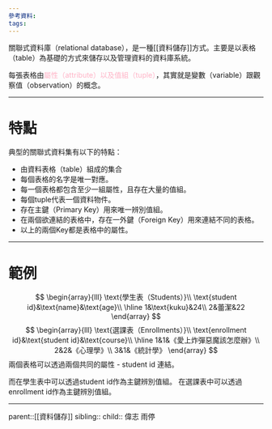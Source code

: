 ```yaml
---
參考資料:
tags:
---
```

關聯式資料庫（relational database），是一種[[資料儲存]]方式。主要是以表格（table）為基礎的方式來儲存以及管理資料的資料庫系統。

每張表格由<font color=ffb3c6>屬性（attribute）以及值組（tuple）</font>，其實就是變數（variable）跟觀察值（observation）的概念。　 
- - -
# 特點
典型的關聯式資料集有以下的特點：
- 由資料表格（table）組成的集合
- 每個表格的名字是唯一對應。
- 每一個表格都包含至少一組屬性，且存在大量的值組。
- 每個tuple代表一個資料物件。
- 存在主鍵（Primary Key）用來唯一辨別值組。
- 在兩個欲連結的表格中，存在一外鍵（Foreign Key）用來連結不同的表格。
- 以上的兩個Key都是表格中的屬性。
- - -
# 範例

$$
\begin{array}{lll}
\text{學生表（Students）}\\
\text{student id}&\text{name}&\text{age}\\
\hline
1&\text{kuku}&24\\
2&蕾潔&22
\end{array}
$$
$$
\begin{array}{lll}
\text{選課表（Enrollments）}\\
\text{enrollment id}&\text{student id}&\text{course}\\
\hline
1&1&《愛上炸彈惡魔該怎麼辦》\\
2&2&《心理學》\\
3&1&《統計學》
\end{array}
$$
兩個表格可以透過兩個共同的屬性 - student id 連結。

而在學生表中可以透過student id作為主鍵辨別值組。
在選課表中可以透過enrollment id作為主鍵辨別值組。
- - -
parent::[[資料儲存]]
sibling::
child:: 偉志 雨停